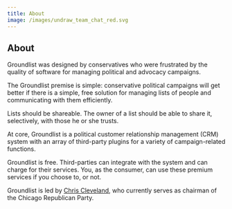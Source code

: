 ```yaml
---
title: About
image: /images/undraw_team_chat_red.svg
---
```


## About

Groundlist was designed by conservatives who were frustrated by the quality of software for managing political and advocacy campaigns.

The Groundlist premise is simple: conservative political campaigns will get better if there is a simple, free solution for managing lists of people and communicating with them efficiently.

Lists should be shareable. The owner of a list should be able to share it, selectively, with those he or she trusts.

At core, Groundlist is a political customer relationship management (CRM) system with an array of third-party plugins for a variety of campaign-related functions.

Groundlist is free. Third-parties can integrate with the system and can charge for their services. You, as the consumer, can use these premium services if you choose to, or not.

Groundlist is led by [Chris Cleveland](https://www.linkedin.com/in/clevelandchris/), who currently serves as chairman of the Chicago Republican Party.
